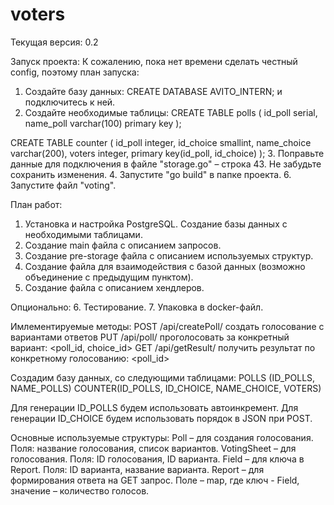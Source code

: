 # voters
Текущая версия: 0.2

Запуск проекта:
К сожалению, пока нет времени сделать честный config, поэтому план запуска:
1. Создайте базу данных: CREATE DATABASE AVITO_INTERN; и подключитесь к ней.
2. Создайте необходимые таблицы:
  CREATE TABLE polls
(
	id_poll serial,
	name_poll varchar(100) primary key
);

CREATE TABLE counter
(
	id_poll integer,
	id_choice smallint,
	name_choice varchar(200),
	voters integer,
	primary key(id_poll, id_choice)
);
3. Поправьте данные для подключения в файле "storage.go" – строка 43. Не забудьте сохранить изменения.
4. Запустите "go build" в папке проекта.
6. Запустите файл "voting".

План работ:
1. Установка и настройка PostgreSQL. Создание базы данных с необходимыми таблицами.
2. Создание main файла с описанием запросов.
3. Создание pre-storage файла с описанием используемых структур.
4. Создание файла для взаимодействия с базой данных (возможно объединение с предыдущим пунктом).
5. Создание файла с описанием хендлеров.

Опционально:
6. Тестирование.
7. Упаковка в docker-файл.

Имлементируемые методы:
POST /api/createPoll/ создать голосование c вариантами ответов
PUT /api/poll/ проголосовать за конкретный вариант: <poll_id, choice_id>
GET /api/getResult/ получить результат по конкретному голосованию: <poll_id>

Создадим базу данных, со следующими таблицами:
POLLS (ID_POLLS, NAME_POLLS)
COUNTER(ID_POLLS, ID_CHOICE, NAME_CHOICE, VOTERS)

Для генерации ID_POLLS будем использовать автоинкремент. Для генерации ID_CHOICE будем использовать порядок в JSON при POST.

Основные используемые структуры:
Poll – для создания голосования. Поля: название голосования, список вариантов.
VotingSheet – для голосования. Поля: ID голосования, ID варианта.
Field – для ключа в Report. Поля: ID варианта, название варианта.
Report – для формирования ответа на GET запрос. Поле – map, где ключ - Field, значение – количество голосов.
